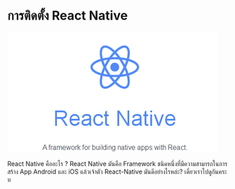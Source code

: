 # การติดตั้ง React Native


![](images/React-native.png)

React Native คืออะไร ? 
  React Native มันคือ Framework ชนิดหนึ่งที่มีความสามารถในการสร้าง App Android และ iOS แล้วเจ้าตัว React-Native มันดีอย่างไรหล่ะ?  เดี๋ยวเราไปดูกันคระบ
